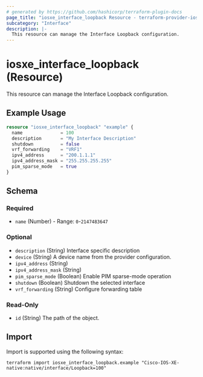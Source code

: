 ```yaml
---
# generated by https://github.com/hashicorp/terraform-plugin-docs
page_title: "iosxe_interface_loopback Resource - terraform-provider-iosxe"
subcategory: "Interface"
description: |-
  This resource can manage the Interface Loopback configuration.
---
```


# iosxe_interface_loopback (Resource)

This resource can manage the Interface Loopback configuration.

## Example Usage

```terraform
resource "iosxe_interface_loopback" "example" {
  name              = 100
  description       = "My Interface Description"
  shutdown          = false
  vrf_forwarding    = "VRF1"
  ipv4_address      = "200.1.1.1"
  ipv4_address_mask = "255.255.255.255"
  pim_sparse_mode   = true
}
```

<!-- schema generated by tfplugindocs -->
## Schema

### Required

- `name` (Number) - Range: `0`-`2147483647`

### Optional

- `description` (String) Interface specific description
- `device` (String) A device name from the provider configuration.
- `ipv4_address` (String)
- `ipv4_address_mask` (String)
- `pim_sparse_mode` (Boolean) Enable PIM sparse-mode operation
- `shutdown` (Boolean) Shutdown the selected interface
- `vrf_forwarding` (String) Configure forwarding table

### Read-Only

- `id` (String) The path of the object.

## Import

Import is supported using the following syntax:

```shell
terraform import iosxe_interface_loopback.example "Cisco-IOS-XE-native:native/interface/Loopback=100"
```
